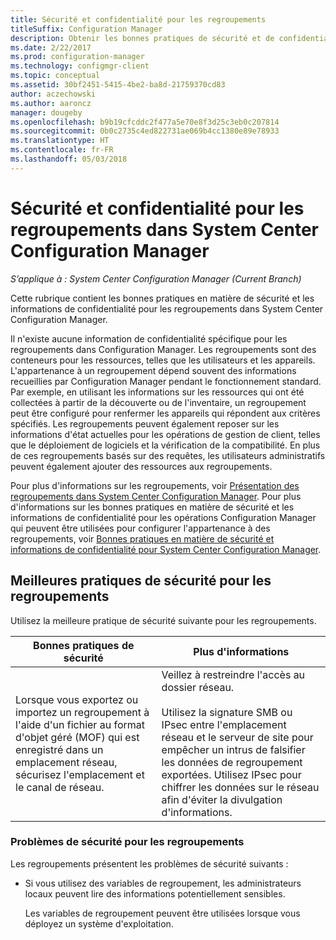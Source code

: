 ```yaml
---
title: Sécurité et confidentialité pour les regroupements
titleSuffix: Configuration Manager
description: Obtenir les bonnes pratiques de sécurité et de confidentialité des regroupements dans System Center Configuration Manager.
ms.date: 2/22/2017
ms.prod: configuration-manager
ms.technology: configmgr-client
ms.topic: conceptual
ms.assetid: 30bf2451-5415-4be2-ba8d-21759370cd83
author: aczechowski
ms.author: aaroncz
manager: dougeby
ms.openlocfilehash: b9b19cfcddc2f477a5e70e8f3d25c3eb0c207814
ms.sourcegitcommit: 0b0c2735c4ed822731ae069b4cc1380e89e78933
ms.translationtype: HT
ms.contentlocale: fr-FR
ms.lasthandoff: 05/03/2018
---
```

# <a name="security-and-privacy-for-collections-in-system-center-configuration-manager"></a>Sécurité et confidentialité pour les regroupements dans System Center Configuration Manager

*S’applique à : System Center Configuration Manager (Current Branch)*

Cette rubrique contient les bonnes pratiques en matière de sécurité et les informations de confidentialité pour les regroupements dans System Center Configuration Manager.  

 Il n'existe aucune information de confidentialité spécifique pour les regroupements dans Configuration Manager. Les regroupements sont des conteneurs pour les ressources, telles que les utilisateurs et les appareils. L'appartenance à un regroupement dépend souvent des informations recueillies par Configuration Manager pendant le fonctionnement standard. Par exemple, en utilisant les informations sur les ressources qui ont été collectées à partir de la découverte ou de l'inventaire, un regroupement peut être configuré pour renfermer les appareils qui répondent aux critères spécifiés. Les regroupements peuvent également reposer sur les informations d'état actuelles pour les opérations de gestion de client, telles que le déploiement de logiciels et la vérification de la compatibilité. En plus de ces regroupements basés sur des requêtes, les utilisateurs administratifs peuvent également ajouter des ressources aux regroupements.  

 Pour plus d'informations sur les regroupements, voir [Présentation des regroupements dans System Center Configuration Manager](../../../../core/clients/manage/collections/introduction-to-collections.md). Pour plus d'informations sur les bonnes pratiques en matière de sécurité et les informations de confidentialité pour les opérations Configuration Manager qui peuvent être utilisées pour configurer l'appartenance à des regroupements, voir [Bonnes pratiques en matière de sécurité et informations de confidentialité pour System Center Configuration Manager](../../../../core/plan-design/security/security-best-practices-and-privacy-information.md).  

## <a name="security-best-practices-for-collections"></a>Meilleures pratiques de sécurité pour les regroupements  
 Utilisez la meilleure pratique de sécurité suivante pour les regroupements.  

|Bonnes pratiques de sécurité|Plus d'informations|  
|----------------------------|----------------------|  
|Lorsque vous exportez ou importez un regroupement à l'aide d'un fichier au format d'objet géré (MOF) qui est enregistré dans un emplacement réseau, sécurisez l'emplacement et le canal de réseau.|Veillez à restreindre l'accès au dossier réseau.<br /><br /> Utilisez la signature SMB ou IPsec entre l'emplacement réseau et le serveur de site pour empêcher un intrus de falsifier les données de regroupement exportées. Utilisez IPsec pour chiffrer les données sur le réseau afin d'éviter la divulgation d'informations.|  

### <a name="security-issues-for-collections"></a>Problèmes de sécurité pour les regroupements  
 Les regroupements présentent les problèmes de sécurité suivants :  

-   Si vous utilisez des variables de regroupement, les administrateurs locaux peuvent lire des informations potentiellement sensibles.  

     Les variables de regroupement peuvent être utilisées lorsque vous déployez un système d'exploitation.  
